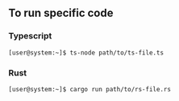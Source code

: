 ## To run specific code

### Typescript
```console
[user@system:~]$ ts-node path/to/ts-file.ts
```

### Rust
```console
[user@system:~]$ cargo run path/to/rs-file.rs
```
